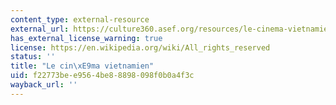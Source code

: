 ```yaml
---
content_type: external-resource
external_url: https://culture360.asef.org/resources/le-cinema-vietnamien-vietnamese-cinema/
has_external_license_warning: true
license: https://en.wikipedia.org/wiki/All_rights_reserved
status: ''
title: "Le cin\xE9ma vietnamien"
uid: f22773be-e956-4be8-8898-098f0b0a4f3c
wayback_url: ''
---
```


